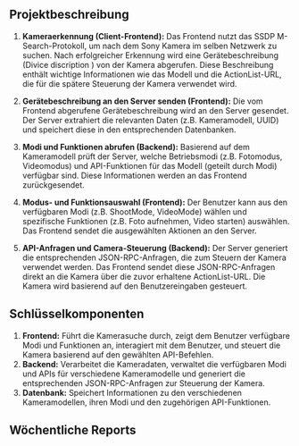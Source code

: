 ## Projektbeschreibung

1. **Kameraerkennung (Client-Frontend):**
                    Das Frontend nutzt das SSDP M-Search-Protokoll, um nach dem Sony Kamera im selben Netzwerk zu suchen.
                    Nach erfolgreicher Erkennung wird eine Gerätebeschreibung (Divice discription ) von der Kamera abgerufen. Diese Beschreibung enthält wichtige Informationen wie das Modell und die ActionList-URL, die für die spätere Steuerung der Kamera verwendet wird.

2. **Gerätebeschreibung an den Server senden (Frontend):**
                    Die vom Frontend abgerufene Gerätebeschreibung wird an den Server gesendet.
                    Der Server extrahiert die relevanten Daten (z.B. Kameramodell, UUID) und speichert diese in den entsprechenden Datenbanken.

3. **Modi und Funktionen abrufen (Backend):**
                    Basierend auf dem Kameramodell prüft der Server, welche Betriebsmodi (z.B. Fotomodus, Videomodus) und API-Funktionen für das Modell (geteilt durch Modi) verfügbar sind.
                    Diese Informationen werden an das Frontend zurückgesendet.

4. **Modus- und Funktionsauswahl (Frontend):**
                    Der Benutzer kann aus den verfügbaren Modi (z.B. ShootMode, VideoMode) wählen und spezifische Funktionen (z.B. Foto aufnehmen, Video starten) auswählen.
                    Das Frontend sendet die ausgewählten Aktionen an den Server.

5. **API-Anfragen und Camera-Steuerung (Backend):**
                    Der Server generiert die entsprechenden JSON-RPC-Anfragen, die zum Steuern der Kamera verwendet werden.
                    Das Frontend sendet diese JSON-RPC-Anfragen direkt an die Kamera über die zuvor erhaltene ActionList-URL.
                    Die Kamera wird basierend auf den Benutzereingaben gesteuert.

## Schlüsselkomponenten

1. **Frontend:** Führt die Kamerasuche durch, zeigt dem Benutzer verfügbare Modi und Funktionen an, interagiert mit dem Benutzer, und steuert die Kamera basierend auf den gewählten API-Befehlen.
2. **Backend:** Verarbeitet die Kameradaten, verwaltet die verfügbaren Modi und APIs für verschiedene Kameramodelle und generiert die entsprechenden JSON-RPC-Anfragen zur Steuerung der Kamera.
3. **Datenbank:** Speichert Informationen zu den verschiedenen Kameramodellen, ihren Modi und den zugehörigen API-Funktionen.

## Wöchentliche Reports

